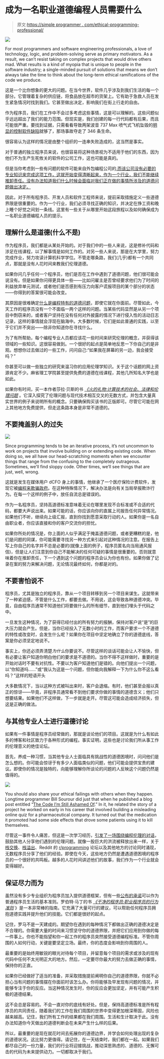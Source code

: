 # 成为一名职业道德编程人员需要什么

> 原文:[https://simple programmer . com/ethical-programming-professional/](https://simpleprogrammer.com/ethical-programming-professional/)

![](img/9e79f2ecd0a08883108405024e7e74e1.png)

For most programmers and software engineering professionals, a love of technology, logic, and problem-solving serve as primary motivators. As a result, we can’t resist taking on complex projects that would drive others mad. What results is a kind of myopia that is unique to people in the software industry; a single-minded pursuit of solutions that means we don’t always take the time to think about the long-term ethical ramifications of the code we produce.

这是一个比你想象的更大的问题。在当今世界，软件几乎涉及到我们生活的每一个部分。它管理着复杂的供应链，将食品放在超市的货架上。它有助于急救人员在发生紧急情况时找到我们。它甚至做出决定，影响我们在街上行走的自由。

作为程序员，我们在工作中不会过多考虑这些事情，这是可以理解的。这些问题似乎远远超出了我们的能力范围。但现实是，我们创建的每一行代码都有后果，而且可能很严重。要找到证据，只需看看导致两架波音 737 Max 喷气式飞机坠毁的[明显的控制软件缺陷](https://www.cnbc.com/2020/02/06/faa-chief-says-regulators-seem-set-to-agree-on-737-max-design-fix.html)就够了，那场事故夺走了 346 条生命。

很容易认为这样的情况是由整个组织的一连串失败造成的，这当然是事实。

对于普通的独立程序员来说，也很容易将这种场景视为不适用于他们的东西，因为他们不为生产生死攸关的软件的公司工作，这也可能是真的。

但是当你考虑到一些有问题的软件可能来自外包编程公司的[,而该公司没有必要的专业知识来完成这项工作，这就开始变得清晰起来，作为一个行业，我们不能继续推卸责任。没有办法知道我们什么时候会面临对我们正在做的事情所涉及的道德问题做出决定。](https://www.bloomberg.com/news/articles/2019-06-28/boeing-s-737-max-software-outsourced-to-9-an-hour-engineers)

因此，对于所有程序员、开发人员和软件工程师来说，提前采取措施定义一些道德界限是很重要的。作为一个行业，我们必须寻找正确的知识，并决定在挣工资和晚上睡个好觉之间划一条线。这里有一些关于从哪里开始这段旅程以及如何确保成为一名职业道德编程人员的提示。

## 理解什么是道德(什么不是)

作为程序员，我们都是从某处开始的。对于我们中的一些人来说，这是修补代码和涉足在线课程，以了解事情是如何工作的。对另一些人来说，那是在大学里，努力完成作业，努力攻读计算机科学学位。不管走哪条路，我们(几乎)都有一个共同点，那就是没有人花时间来教我们伦理道德。

如果你问几乎任何一个程序员，他们是否在工作中遇到了道德问题，他们很可能会说没有。但是如果你问得更具体一些——比如问雇主是否曾经要求他们为了时间的利益放弃单元测试，或者他们是否感到有压力向客户谎报项目的某个部分的状态——你得到的答案很可能会改变。

其原因是很难确定[什么是编程特有的道德问题](https://simpleprogrammer.com/ethical-issues-software-engineering/)，即使它就在你面前。尽管如此，今天工作的程序员没有一个不面临一两个这样的问题。当某些代码显然是从另一个项目中剽窃来的，或者客户坚持在没有任何对外披露的情况下进行侵入性的活动日志记录，这样的事情就会浮现在脑海中。大多数时候，它们是如此普通的实践，以至于它们并不突出——除非你知道你在寻找什么。

为了有所帮助，每个编程专业人员都应该花一些时间来研究伦理的概念，并获得该领域的一些知识。这很容易做到。一个很好的起点是简单地反思一下你自己的是非观。想想你过去做过的一些工作，问问自己:“如果我在屏幕的另一边，我会接受吗？”

你甚至可以做一些独立的研究来温习你的应用伦理学知识。关于这个话题的网上资源肯定不少。麻省理工学院甚至提供免费的道德在线课程，其他几所知名大学也是如此。

如果你有时间，买一本作者莎拉·贝斯的书 *[《火的礼物:计算技术的社会、法律和伦理问题](http://www.amazon.com/exec/obidos/ASIN/0132492679/makithecompsi-20)* 。它深入探究了伦理问题与现代技术相互交叉的无数方式，并包含大量真实世界的例子来说明所有的概念。只要确保购买该书的正版即可。尽管它可能在网上其他地方免费提供，但走这条路本身是非常不道德的。

## 不要掩盖别人的过失

![](img/51af58df5646aece0d1323b71462da1d.png)

Since programming tends to be an iterative process, it’s not uncommon to work on projects that involve building on or extending existing code. When doing so, we all have our head-scratching moments when we encounter things that range from the confusing to the completely outrageous. Sometimes, we’ll find sloppy code. Other times, we’ll see things that are just, well, wrong.

这就是发生在媒体用户 dCFO 身上的事情，他继承了一个医疗保险计费软件，发现它被[编程来欺骗政府](https://medium.com/@dCFO/been-there-done-that-722bced60363)。在这种特殊情况下，解决办法是向有关当局举报欺诈行为。在每一个这样的例子中，放任自流总是错误的。

作为一名程序员，坚持高道德标准意味着无论在哪里发现不合标准或不合适的代码，都要大声说出来。如果可能的话，你应该向你的直属上司报告任何异常情况。如果他们不听，继续向上级汇报，直到你找到愿意采取行动的人。如果你是一名自由职业者，你应该直接和你的客户交流你的担忧。

如果你所处的情况是，你上面的人似乎满足于掩盖道德问题，或者更糟糕的是，他们是问题的同谋，你可能需要寻找另一种方式来引起对这种情况的注意。在报告上写上你自己的名字并不总是必要的(就像上面的例子，程序员匿名向当局通风报信)，但是让人们注意到你自己不能解决的任何可疑的事情是很重要的。否则就意味着你在推卸责任，下一个遇到这个问题的程序员会认为你也有份。如果你做了记录在案的努力来解决问题，无论情况最终如何，你都是对的。

## 不要害怕说不

程序员，尤其是独立的程序员，靠从一个项目转移到另一个项目来谋生。这就带来了一种紧迫感，不管是什么工作，都要去做。不用说，这会导致各种道德冲突。毕竟，自由程序员通常不知道他们将要做什么的所有细节，直到他们埋头于代码之中。

一旦发生这种情况，为了获得已经付出的所有努力的报酬，保持对客户说“是”的巨大压力就会产生。但是，当你已经投入了无数小时的工作，而客户要求一个不道德的特性或改变时，会发生什么呢？如果你在项目中坚定地确立了你的道德底线，答案是你必须坚定地说不。

事实上，你还必须弄清楚*为什么*你要说不。尽管这样的谈话可能会让人不愉快，但有必要让客户知道你明白他们的要求是不道德的。当你不得不这样做时，重要的是开始对话时不要有对抗性。不要以为客户知道他们是错的。向他们提出一个问题，以“你知道吗……”或“我认为这是一个问题，但你能向我解释一下为什么你不这么看吗？”这样的短语开头

大多数情况下，当以这种方式被叫出来时，客户会退缩。有时，他们甚至会报以真正的惊讶——毕竟，非程序员通常看不到他们要求你做的事情的道德含义；他们只想要结果。如果他们不这样做，下一步就是走开。尽管这可能会造成经济损失，但这是正确的做法。

## 与其他专业人士进行道德讨论

如果有一件事情是程序员经常做的，那就是谈论他们的项目。这就是为什么有如此多的博客和社区致力于各种形式的编程。事实证明，这些也是讨论我们所从事工作的伦理意义的绝佳论坛。

首先，养成一种习惯，当其他专业人士面临具有挑战性的道德困境时，问问他们是怎么想的。你可能会惊讶于有多少人面临类似的问题，他们可能会提供宝贵的建议。即使你的情况是独特的，向能够理解你所谈论的问题的人反映这个问题仍然是值得的。

![](img/779b3a1a30b85cc0cc8cbd6120610627.png)

You should also share your ethical failings with others when they happen. Longtime programmer Bill Sourour did just that when he published a blog post entitled “[The Code I’m Still Ashamed Of](https://www.freecodecamp.org/news/the-code-im-still-ashamed-of-e4c021dff55e/).” In it, he related the story of a project he worked on early in his career that involved building a misleading online quiz for a pharmaceutical company. It turned out that the medication it promoted had some side effects that drove some patients using it to kill themselves.

尽管这一事件令人痛苦，但这是一次学习经历，[引发了一场围绕编程伦理的对话](https://news.ycombinator.com/item?id=12965589)，鼓励其他人分享他们遇到的伦理问题。就像一股巨大的洪流被释放出来一样，关于[栈交换](https://stackexchange.com/)、[栈溢出](https://stackoverflow.com/questions)、Reddit 的 [r/programming](https://www.reddit.com/r/programming/) 论坛以及其他地方的讨论同时涌现，无数程序员分享了他们的经验。即使在今天，这些地方仍然是遭遇道德困境的程序员的一个很好的共鸣板。越多的人花时间讲述他们的故事，我们作为一个行业就会变得越好。

## 保证尽力而为

虽然没有多少专业组织为程序员加入提供道德框架，但有一些[公布的承诺](http://www.softwareethics.org/)可以作为普通程序员生活的基本准则。罗伯特·马丁的书 *[《干净的程序员:职业程序员的行为准则](http://www.amazon.com/exec/obidos/ASIN/0137081073/makithecompsi-20)* 》是一本非常棒的指南。它充满了大量可行的建议，可以帮助任何程序员拥抱道德实践并提升他们的技能。它们都是很好的起点。

记住，罗马不是一天建成的。期望你在遇到的每种情况下都做出正确的道德决定是不合理的。你需要大量的时间来习惯坚守你的道德界限，并把它们应用到你做的每一件事上。你也不能指望和你一起工作的程序员突然接受道德编程标准。不管你周围的人如何行动，关键是要坚定立场。最终，你的态度会影响到你周围的人。

最重要的是始终用敏锐的眼光对待每个项目，并留意每个项目的需求或涉及的现有代码中任何不太光明正大的地方。然后，一定要尽你最大的努力去做正确的事情，保持你的正直。

如果你已经做好了适当的准备，并采取措施提前阐明你自己的道德界限，你就不必担心当有问题的事情摆在你面前时该怎么办。你将能够及早发现有问题的情况，并能够专注于你的反应。当这种情况发生时，你的反应会更加坚定，并有可能产生积极的道德结果。

这不会总是容易的。不会一直对你的底线有好处。但是，保持高道德标准是所有程序员的共同责任，随着我们的工作在我们周围的世界中变得更加根深蒂固，风险也越来越高。记住，我们所有工作的结果都在我们周围。生活和生计取决于此。没有办法知道你今天做出的道德判断会在未来产生什么样的后果。

所以，最重要的是现在就花时间去拓展你的道德边界，并学会如何处理出现的复杂的道德状况。这比努力更值得。请记住，在一天结束时，我们都在一起。如果我们都尽自己的一份力量，我们的行业将迎接挑战，推动深思熟虑的、道德的、无懈可击的代码为未来提供动力。一切都取决于我们。
